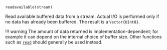 ```
readavailable(stream)
```

Read available buffered data from a stream. Actual I/O is performed only if no data has already been buffered. The result is a `Vector{UInt8}`.

!!! warning
    The amount of data returned is implementation-dependent; for example it can depend on the internal choice of buffer size. Other functions such as [`read`](@ref) should generally be used instead.

